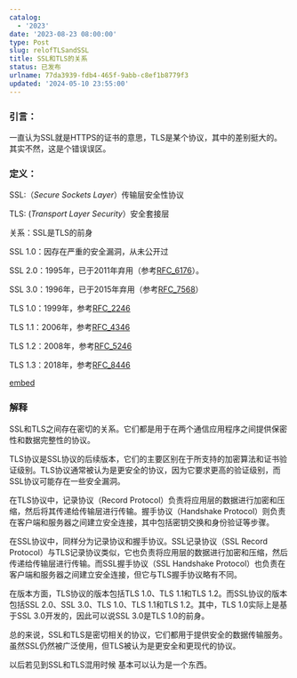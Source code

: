 ```yaml
---
catalog:
  - '2023'
date: '2023-08-23 08:00:00'
type: Post
slug: relofTLSandSSL
title: SSL和TLS的关系
status: 已发布
urlname: 77da3939-fdb4-465f-9abb-c8ef1b8779f3
updated: '2024-05-10 23:55:00'
---
```


### 引言：


一直认为SSL就是HTTPS的证书的意思，TLS是某个协议，其中的差别挺大的。其实不然，这是个错误误区。


### 定义：


SSL:（_Secure Sockets Layer_）传输层安全性协议


TLS:  (_Transport Layer Security_）安全套接层


关系：SSL是TLS的前身


SSL 1.0：因存在严重的安全漏洞，从未公开过


SSL 2.0：1995年，已于2011年弃用（参考[RFC_6176](https://link.juejin.cn/?target=https%3A%2F%2Ftools.ietf.org%2Fhtml%2Frfc6176)）。


SSL 3.0：1996年，已于2015年弃用（参考[RFC_7568](https://link.juejin.cn/?target=https%3A%2F%2Ftools.ietf.org%2Fhtml%2Frfc7568)）


TLS 1.0：1999年，参考[RFC_2246](https://link.juejin.cn/?target=https%3A%2F%2Ftools.ietf.org%2Fhtml%2Frfc2246)


TLS 1.1：2006年，参考[RFC_4346](https://link.juejin.cn/?target=https%3A%2F%2Ftools.ietf.org%2Fhtml%2Frfc4346)


TLS 1.2：2008年，参考[RFC_5246](https://link.juejin.cn/?target=https%3A%2F%2Ftools.ietf.org%2Fhtml%2Frfc5246)


TLS 1.3：2018年，参考[RFC_8446](https://link.juejin.cn/?target=https%3A%2F%2Ftools.ietf.org%2Fhtml%2Frfc8446)


[embed](https://p3-juejin.byteimg.com/tos-cn-i-k3u1fbpfcp/87b802a56645468fb6422fe3275d84c6~tplv-k3u1fbpfcp-zoom-in-crop-mark:1512:0:0:0.awebp)


### 解释


SSL和TLS之间存在密切的关系。它们都是用于在两个通信应用程序之间提供保密性和数据完整性的协议。


TLS协议是SSL协议的后续版本，它们的主要区别在于所支持的加密算法和证书验证级别。TLS协议通常被认为是更安全的协议，因为它要求更高的验证级别，而SSL协议可能存在一些安全漏洞。


在TLS协议中，记录协议（Record Protocol）负责将应用层的数据进行加密和压缩，然后将其传递给传输层进行传输。握手协议（Handshake Protocol）则负责在客户端和服务器之间建立安全连接，其中包括密钥交换和身份验证等步骤。


在SSL协议中，同样分为记录协议和握手协议。SSL记录协议（SSL Record Protocol）与TLS记录协议类似，它也负责将应用层的数据进行加密和压缩，然后传递给传输层进行传输。而SSL握手协议（SSL Handshake Protocol）也负责在客户端和服务器之间建立安全连接，但它与TLS握手协议略有不同。


在版本方面，TLS协议的版本包括TLS 1.0、TLS 1.1和TLS 1.2。而SSL协议的版本包括SSL 2.0、SSL 3.0、TLS 1.0、TLS 1.1和TLS 1.2。其中，TLS 1.0实际上是基于SSL 3.0开发的，因此可以说SSL 3.0是TLS 1.0的前身。


总的来说，SSL和TLS是密切相关的协议，它们都用于提供安全的数据传输服务。虽然SSL仍然被广泛使用，但TLS被认为是更安全和更现代的协议。


以后若见到SSL和TLS混用时候 基本可以认为是一个东西。


